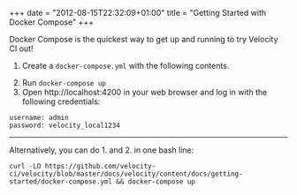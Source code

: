 +++
date = "2012-08-15T22:32:09+01:00"
title = "Getting Started with Docker Compose"
+++

Docker Compose is the quickest way to get up and running to try Velocity CI out!

1. Create a `docker-compose.yml` with the following contents.
<script src="https://gist-it.appspot.com/https://github.com/velocity-ci/velocity/blob/master/docs/velocity/content/docs/getting-started/docker-compose.yml"></script>

2. Run ```docker-compose up```
3. Open http://localhost:4200 in your web browser and log in with the following credentials:
```
username: admin
password: velocity_local1234
```

--- 

Alternatively, you can do 1. and 2. in one bash line:
```
curl -LO https://github.com/velocity-ci/velocity/blob/master/docs/velocity/content/docs/getting-started/docker-compose.yml && docker-compose up
```
